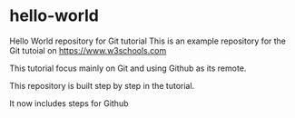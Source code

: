 # hello-world
Hello World repository for Git tutorial
This is an example repository for the Git tutoial on https://www.w3schools.com

This tutorial focus mainly on Git and using Github as its remote.

This repository is built step by step in the tutorial.

It now includes steps for Github
